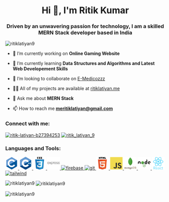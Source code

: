 <h1 align="center">Hi 👋, I'm Ritik Kumar</h1>
<h3 align="center">Driven by an unwavering passion for technology, I am a skilled MERN Stack developer based in India</h3>

<p align="left"> <img src="https://accurate-classes.netlify.app/assets/desktop-Dfwla4KT.png" alt="ritiklatiyan9" width="350" />
</p>

- 🔭 I’m currently working on **Online Gaming Website**

- 🌱 I’m currently learning **Data Structures and Algorithms and Latest Web Developement Skills**

- 👯 I’m looking to collaborate on [E-Medicozzz](medicozzz.netlify.app)

- 👨‍💻 All of my projects are available at [ritiklatiyan.me](ritiklatiyan.me)

- 💬 Ask me about **MERN Stack**

- 📫 How to reach me **meritiklatiyan@gmail.com**

<h3 align="left">Connect with me:</h3>
<p align="left">
<a href="https://linkedin.com/in/ritik-latiyan-b27394253" target="blank"><img align="center" src="https://raw.githubusercontent.com/rahuldkjain/github-profile-readme-generator/master/src/images/icons/Social/linked-in-alt.svg" alt="ritik-latiyan-b27394253" height="30" width="40" /></a>
<a href="https://instagram.com/ritik_latiyan_9" target="blank"><img align="center" src="https://raw.githubusercontent.com/rahuldkjain/github-profile-readme-generator/master/src/images/icons/Social/instagram.svg" alt="ritik_latiyan_9" height="30" width="40" /></a>
</p>

<h3 align="left">Languages and Tools:</h3>
<p align="left"> <a href="https://www.cprogramming.com/" target="_blank" rel="noreferrer"> <img src="https://raw.githubusercontent.com/devicons/devicon/master/icons/c/c-original.svg" alt="c" width="40" height="40"/> </a> <a href="https://www.w3schools.com/cpp/" target="_blank" rel="noreferrer"> <img src="https://raw.githubusercontent.com/devicons/devicon/master/icons/cplusplus/cplusplus-original.svg" alt="cplusplus" width="40" height="40"/> </a> <a href="https://www.w3schools.com/css/" target="_blank" rel="noreferrer"> <img src="https://raw.githubusercontent.com/devicons/devicon/master/icons/css3/css3-original-wordmark.svg" alt="css3" width="40" height="40"/> </a> <a href="https://expressjs.com" target="_blank" rel="noreferrer"> <img src="https://raw.githubusercontent.com/devicons/devicon/master/icons/express/express-original-wordmark.svg" alt="express" width="40" height="40"/> </a> <a href="https://firebase.google.com/" target="_blank" rel="noreferrer"> <img src="https://www.vectorlogo.zone/logos/firebase/firebase-icon.svg" alt="firebase" width="40" height="40"/> </a> <a href="https://git-scm.com/" target="_blank" rel="noreferrer"> <img src="https://www.vectorlogo.zone/logos/git-scm/git-scm-icon.svg" alt="git" width="40" height="40"/> </a> <a href="https://www.w3.org/html/" target="_blank" rel="noreferrer"> <img src="https://raw.githubusercontent.com/devicons/devicon/master/icons/html5/html5-original-wordmark.svg" alt="html5" width="40" height="40"/> </a> <a href="https://developer.mozilla.org/en-US/docs/Web/JavaScript" target="_blank" rel="noreferrer"> <img src="https://raw.githubusercontent.com/devicons/devicon/master/icons/javascript/javascript-original.svg" alt="javascript" width="40" height="40"/> </a> <a href="https://www.mongodb.com/" target="_blank" rel="noreferrer"> <img src="https://raw.githubusercontent.com/devicons/devicon/master/icons/mongodb/mongodb-original-wordmark.svg" alt="mongodb" width="40" height="40"/> </a> <a href="https://nodejs.org" target="_blank" rel="noreferrer"> <img src="https://raw.githubusercontent.com/devicons/devicon/master/icons/nodejs/nodejs-original-wordmark.svg" alt="nodejs" width="40" height="40"/> </a> <a href="https://reactjs.org/" target="_blank" rel="noreferrer"> <img src="https://raw.githubusercontent.com/devicons/devicon/master/icons/react/react-original-wordmark.svg" alt="react" width="40" height="40"/> </a> <a href="https://tailwindcss.com/" target="_blank" rel="noreferrer"> <img src="https://www.vectorlogo.zone/logos/tailwindcss/tailwindcss-icon.svg" alt="tailwind" width="40" height="40"/> </a> </p>

<p><img align="left" src="https://github-readme-stats.vercel.app/api/top-langs?username=ritiklatiyan9&show_icons=true&locale=en&layout=compact" alt="ritiklatiyan9" /></p>

<p>&nbsp;<img align="center" src="https://github-readme-stats.vercel.app/api?username=ritiklatiyan9&show_icons=true&locale=en" alt="ritiklatiyan9" /></p>

<p><img align="center" src="https://github-readme-streak-stats.herokuapp.com/?user=ritiklatiyan9&" alt="ritiklatiyan9" /></p>
